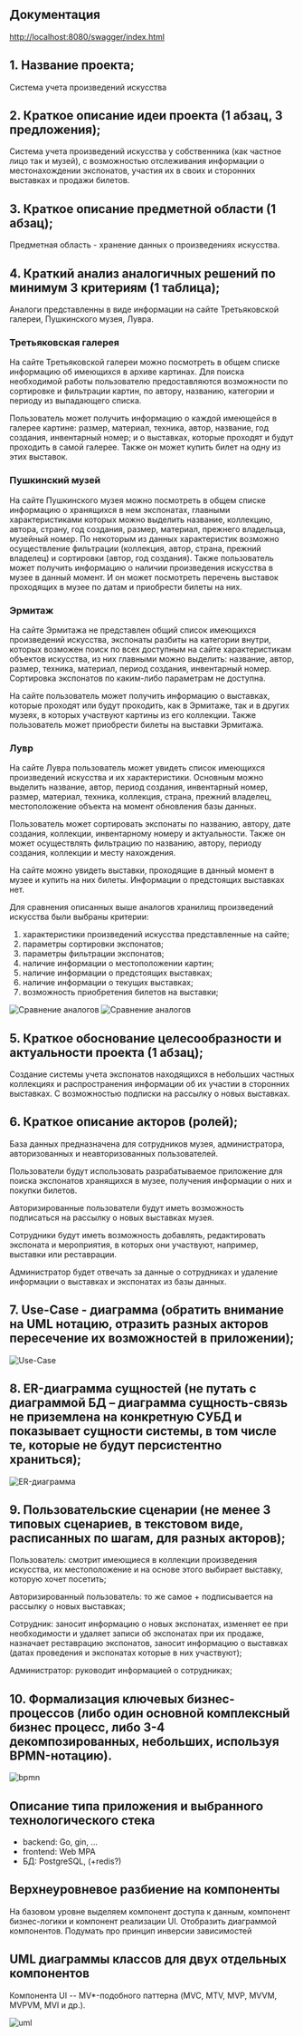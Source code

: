 
## Документация

[http://localhost:8080/swagger/index.html](http://localhost:8080/swagger/index.html)

## 1. Название проекта;
Система учета произведений искусства

## 2. Краткое описание идеи проекта (1 абзац, 3 предложения);
Система учета произведений искусства у собственника (как частное лицо так и музей), с возможностью отслеживания информации о местонахождении экспонатов, участия их в своих и сторонних выставках и продажи билетов. 


## 3. Краткое описание предметной области (1 абзац);
Предметная область - хранение данных о произведениях искусства. 


## 4. Краткий анализ аналогичных решений по минимум 3 критериям (1 таблица);
Аналоги представленны в виде информации на сайте Третьяковской галереи, Пушкинского музея, Лувра.

### Третьяковская галерея

На сайте Третьяковской галереи можно посмотреть в общем списке информацию об имеющихся в архиве картинах. Для поиска необходимой работы пользователю предоставляются возможности по сортировке и фильтрации картин, по автору, названию, категории и периоду из выпадающего списка. 

Пользователь может получить информацию о каждой имеющейся в галерее картине: размер, материал, техника, автор, название, год создания, инвентарный номер; и о выставках, которые проходят и будут проходить в самой галерее. Также он может купить билет на одну из этих выставок.

### Пушкинский музей

На сайте Пушкинского музея можно посмотреть в общем списке информацию о хранящихся в нем экспонатах, главными характеристиками которых можно выделить название, коллекцию, автора, страну, год создания, размер, материал, прежнего владельца, музейный номер. По некоторым из данных характеристик возможно осуществление фильтрации (коллекция, автор, страна, прежний владелец) и сортировки (автор, год создания). Также пользователь может получить информацию о наличии произведения искусства в музее в данный момент. И он может посмотреть перечень выставок проходящих в музее по датам и приобрести билеты на них.


### Эрмитаж

На сайте Эрмитажа не представлен общий список имеющихся произведений искусства, экспонаты разбиты на категории внутри, которых возможен поиск по всех доступным на сайте характеристикам объектов искусства, из них главными можно выделить: название, автор, размер, техника, материал, период создания, инвентарный номер. Сортировка экспонатов по каким-либо параметрам не доступна.

На сайте пользователь может получить информацию о выставках, которые проходят или будут проходить, как в Эрмитаже, так и в других музеях, в которых участвуют картины из его коллекции. Также пользователь может приобрести билеты на выставки Эрмитажа.


### Лувр

На сайте Лувра пользователь может увидеть список имеющихся произведений искусства и их характеристики. Основным можно выделить название, автор, период создания, инвентарный номер, размер, материал, техника, коллекция, страна, прежний владелец, местоположение объекта на момент обновления базы данных.

Пользователь может сортировать экспонаты по названию, автору, дате создания, коллекции, инвентарному номеру и актуальности. Также он может осуществлять фильтрацию по названию, автору, периоду создания, коллекции и месту нахождения.

На сайте можно увидеть выставки, проходящие в данный момент в музее и купить на них билеты. Информации о предстоящих выставках нет.

Для сравнения описанных выше аналогов хранилищ произведений искусства были выбраны критерии:

1. характеристики произведений искусства представленные на сайте;
2. параметры сортировки экспонатов;	
3. параметры фильтрации экспонатов;	
4. наличие информации о местоположении картин;	
5. наличие информации о предстоящих выставках;	
6. наличие информации о текущих выставках;
7. возможность приобретения билетов на выставки;

![Сравнение аналогов](img/cmp.png)
![Сравнение аналогов](img/cmp2.png)

## 5. Краткое обоснование целесообразности и актуальности проекта (1 абзац);
Создание системы учета экспонатов находящихся в небольших частных коллекциях и распространения информации об их участии в сторонних выставках. С возможностью подписки на рассылку о новых выставках. 

## 6. Краткое описание акторов (ролей);
База данных предназначена для сотрудников музея, администратора, авторизованных и неавторизованных пользователей. 

Пользователи будут использовать разрабатываемое приложение для поиска экспонатов хранящихся в музее, получения информации о них и покупки билетов. 

Авторизированные пользователи будут иметь возможность подписаться на рассылку о новых выставках музея. 

Сотрудники будут иметь возможность добавлять, редактировать  экспоната и мероприятия, в которых они участвуют, например, выставки или реставрации. 

Администратор будет отвечать за данные о сотрудниках и удаление информации о выставках и экспонатах из базы данных. 

## 7. Use-Case - диаграмма (обратить внимание на UML нотацию, отразить разных акторов пересечение их возможностей в приложении); 

![Use-Case](img/user-case-4.png)

## 8. ER-диаграмма сущностей (не путать с диаграммой БД – диаграмма сущность-связь не приземлена на конкретную СУБД и показывает сущности системы, в том числе те, которые не будут персистентно храниться);


![ER-диаграмма](img/ER_EN.png)

##  9. Пользовательские сценарии (не менее 3 типовых сценариев, в текстовом виде, расписанных по шагам, для разных акторов);

Пользователь: смотрит имеющиеся в коллекции произведения искусства, их местоположение и на основе этого выбирает выставку, которую хочет посетить;

Авторизированный пользователь: то же самое + подписывается на рассылку о новых выставках;

Сотрудник: заносит информацию о новых экспонатах, изменяет ее при необходимости и удаляет записи об экспонатах при их продаже, назначает реставрацию экспонатов, заносит информацию о выставках (датах проведения и экспонатах которые в них участвуют);

Администратор: руководит информацией о сотрудниках;

## 10. Формализация ключевых бизнес-процессов (либо один основной комплексный бизнес процесс, либо 3-4 декомпозированных, небольших, используя BPMN-нотацию).

![bpmn](img/BPMN.png)

 
 ## Описание типа приложения и выбранного технологического стека

- backend: Go, gin, ...
- frontend: Web MPA
- БД: PostgreSQL, (+redis?)

 ## Верхнеуровневое разбиение на компоненты

 На базовом уровне выделяем компонент доступа к данным, компонент бизнес-логики и компонент реализации UI. Отобразить диаграммой компонентов. Подумать про принцип инверсии зависимостей

<!-- ![components](img/components.png) -->


 ## UML диаграммы классов для двух отдельных компонентов
 Компонента UI -- 
MV*-подобного паттерна (MVC, MTV, MVP, MVVM, MVPVM, MVI и др.).

![uml](img/uml.svg)











  

